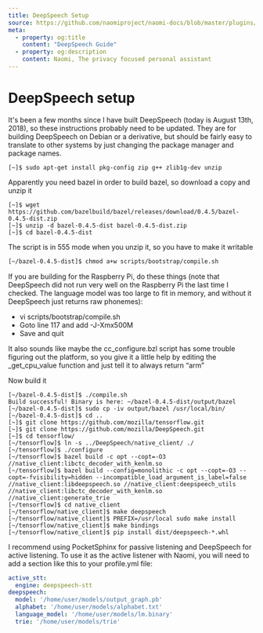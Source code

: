 ```yaml
---
title: DeepSpeech Setup
source: https://github.com/naomiproject/naomi-docs/blob/master/plugins/deepspeech-setup.md
meta:
  - property: og:title
    content: "DeepSpeech Guide"
  - property: og:description
    content: Naomi, The privacy focused personal assistant
---
```


# DeepSpeech setup

It's been a few months since I have built DeepSpeech (today is August 13th, 2018), so these instructions probably need to be updated.
They are for building DeepSpeech on Debian or a derivative, but should be fairly easy to translate to other systems by just changing the package manager and package names.

```console
[~]$ sudo apt-get install pkg-config zip g++ zlib1g-dev unzip
```

Apparently you need bazel in order to build bazel, so download a copy and unzip it

```console
[~]$ wget https://github.com/bazelbuild/bazel/releases/download/0.4.5/bazel-0.4.5-dist.zip
[~]$ unzip -d bazel-0.4.5-dist bazel-0.4.5-dist.zip
[~]$ cd bazel-0.4.5-dist
```

The script is in 555 mode when you unzip it, so you have to make it writable

```bash
[~/bazel-0.4.5-dist]$ chmod a+w scripts/bootstrap/compile.sh
```

If you are building for the Raspberry Pi, do these things (note that DeepSpeech did not run very well on the Raspberry Pi the last time I checked. The language model was too large to fit in memory, and without it DeepSpeech just returns raw phonemes):

* vi scripts/bootstrap/compile.sh
* Goto line 117 and add -J-Xmx500M
* Save and quit

It also sounds like maybe the cc_configure.bzl script has some trouble figuring out the platform, so you give it a little help by editing the _get_cpu_value function and just tell it to always return “arm”

Now build it

```console
[~/bazel-0.4.5-dist]$ ./compile.sh
Build successful! Binary is here: ~/bazel-0.4.5-dist/output/bazel
[~/bazel-0.4.5-dist]$ sudo cp -iv output/bazel /usr/local/bin/
[~/bazel-0.4.5-dist]$ cd ..
[~]$ git clone https://github.com/mozilla/tensorflow.git
[~]$ git clone https://github.com/mozilla/DeepSpeech.git
[~]$ cd tensorflow/
[~/tensorflow]$ ln -s ../DeepSpeech/native_client/ ./
[~/tensorflow]$ ./configure
[~/tensorflow]$ bazel build -c opt --copt=-O3 //native_client:libctc_decoder_with_kenlm.so
[~/tensorflow]$ bazel build --config=monolithic -c opt --copt=-O3 --copt=-fvisibility=hidden --incompatible_load_argument_is_label=false //native_client:libdeepspeech.so //native_client:deepspeech_utils //native_client:libctc_decoder_with_kenlm.so //native_client:generate_trie
[~/tensorflow]$ cd native_client
[~/tensorflow/native_client]$ make deepspeech
[~/tensorflow/native_client]$ PREFIX=/usr/local sudo make install
[~/tensorflow/native_client]$ make bindings
[~/tensorflow/native_client]$ pip install dist/deepspeech-*.whl
```

I recommend using PocketSphinx for passive listening and DeepSpeech for active listening. To use it as the active listener with Naomi, you will need to add a section like this to your profile.yml file:

```yaml
active_stt:
  engine: deepspeech-stt
deepspeech:
  model: '/home/user/models/output_graph.pb'
  alphabet: '/home/user/models/alphabet.txt'
  language_model: '/home/user/models/lm.binary'
  trie: '/home/user/models/trie'
```

<DocPreviousVersions/>
<EditPageLink/>
